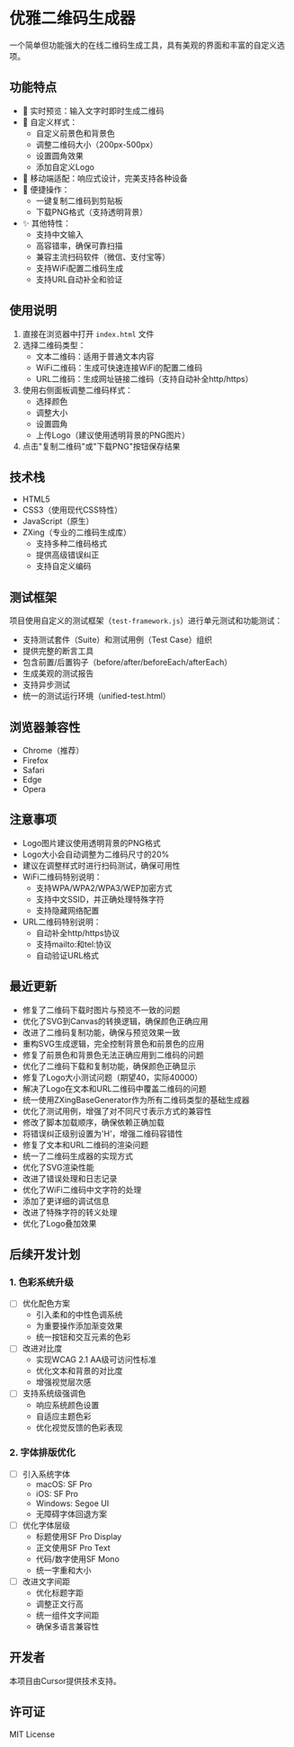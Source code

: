 # 优雅二维码生成器

一个简单但功能强大的在线二维码生成工具，具有美观的界面和丰富的自定义选项。

## 功能特点

- 🔄 实时预览：输入文字时即时生成二维码
- 🎨 自定义样式：
  - 自定义前景色和背景色
  - 调整二维码大小（200px-500px）
  - 设置圆角效果
  - 添加自定义Logo
- 📱 移动端适配：响应式设计，完美支持各种设备
- 💾 便捷操作：
  - 一键复制二维码到剪贴板
  - 下载PNG格式（支持透明背景）
- ✨ 其他特性：
  - 支持中文输入
  - 高容错率，确保可靠扫描
  - 兼容主流扫码软件（微信、支付宝等）
  - 支持WiFi配置二维码生成
  - 支持URL自动补全和验证

## 使用说明

1. 直接在浏览器中打开 `index.html` 文件
2. 选择二维码类型：
   - 文本二维码：适用于普通文本内容
   - WiFi二维码：生成可快速连接WiFi的配置二维码
   - URL二维码：生成网址链接二维码（支持自动补全http/https）
3. 使用右侧面板调整二维码样式：
   - 选择颜色
   - 调整大小
   - 设置圆角
   - 上传Logo（建议使用透明背景的PNG图片）
4. 点击"复制二维码"或"下载PNG"按钮保存结果

## 技术栈

- HTML5
- CSS3（使用现代CSS特性）
- JavaScript（原生）
- ZXing（专业的二维码生成库）
  - 支持多种二维码格式
  - 提供高级错误纠正
  - 支持自定义编码

## 测试框架

项目使用自定义的测试框架（`test-framework.js`）进行单元测试和功能测试：

- 支持测试套件（Suite）和测试用例（Test Case）组织
- 提供完整的断言工具
- 包含前置/后置钩子（before/after/beforeEach/afterEach）
- 生成美观的测试报告
- 支持异步测试
- 统一的测试运行环境（unified-test.html）

## 浏览器兼容性

- Chrome（推荐）
- Firefox
- Safari
- Edge
- Opera

## 注意事项

- Logo图片建议使用透明背景的PNG格式
- Logo大小会自动调整为二维码尺寸的20%
- 建议在调整样式时进行扫码测试，确保可用性
- WiFi二维码特别说明：
  - 支持WPA/WPA2/WPA3/WEP加密方式
  - 支持中文SSID，并正确处理特殊字符
  - 支持隐藏网络配置
- URL二维码特别说明：
  - 自动补全http/https协议
  - 支持mailto:和tel:协议
  - 自动验证URL格式

## 最近更新

- 修复了二维码下载时图片与预览不一致的问题
- 优化了SVG到Canvas的转换逻辑，确保颜色正确应用
- 改进了二维码复制功能，确保与预览效果一致
- 重构SVG生成逻辑，完全控制背景色和前景色的应用
- 修复了前景色和背景色无法正确应用到二维码的问题
- 优化了二维码下载和复制功能，确保颜色正确显示
- 修复了Logo大小测试问题（期望40，实际40000）
- 解决了Logo在文本和URL二维码中覆盖二维码的问题
- 统一使用ZXingBaseGenerator作为所有二维码类型的基础生成器
- 优化了测试用例，增强了对不同尺寸表示方式的兼容性
- 修改了脚本加载顺序，确保依赖正确加载
- 将错误纠正级别设置为'H'，增强二维码容错性
- 修复了文本和URL二维码的渲染问题
- 统一了二维码生成器的实现方式
- 优化了SVG渲染性能
- 改进了错误处理和日志记录
- 优化了WiFi二维码中文字符的处理
- 添加了更详细的调试信息
- 改进了特殊字符的转义处理
- 优化了Logo叠加效果

## 后续开发计划

### 1. 色彩系统升级
- [ ] 优化配色方案
  - 引入柔和的中性色调系统
  - 为重要操作添加渐变效果
  - 统一按钮和交互元素的色彩
- [ ] 改进对比度
  - 实现WCAG 2.1 AA级可访问性标准
  - 优化文本和背景的对比度
  - 增强视觉层次感
- [ ] 支持系统级强调色
  - 响应系统颜色设置
  - 自适应主题色彩
  - 优化视觉反馈的色彩表现

### 2. 字体排版优化
- [ ] 引入系统字体
  - macOS: SF Pro
  - iOS: SF Pro
  - Windows: Segoe UI
  - 无障碍字体回退方案
- [ ] 优化字体层级
  - 标题使用SF Pro Display
  - 正文使用SF Pro Text
  - 代码/数字使用SF Mono
  - 统一字重和大小
- [ ] 改进文字间距
  - 优化标题字距
  - 调整正文行高
  - 统一组件文字间距
  - 确保多语言兼容性
  
## 开发者

本项目由Cursor提供技术支持。

## 许可证

MIT License 